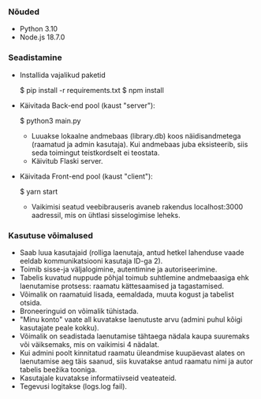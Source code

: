 ### Nõuded
* Python 3.10
* Node.js 18.7.0

### Seadistamine
* Installida vajalikud paketid

  $ pip install -r requirements.txt
  $ npm install

* Käivitada Back-end pool (kaust "server"):
  
  $ python3 main.py

  * Luuakse lokaalne andmebaas (library.db) koos näidisandmetega (raamatud ja admin kasutaja). Kui andmebaas juba eksisteerib, siis seda toimingut teistkordselt ei teostata.
  * Käivitub Flaski server.

* Käivitada Front-end pool (kaust "client"):

    $ yarn start
    
    * Vaikimisi seatud veebibrauseris avaneb rakendus localhost:3000 aadressil, mis on ühtlasi sisselogimise leheks.
    
### Kasutuse võimalused

  * Saab luua kasutajaid (rolliga laenutaja, antud hetkel lahenduse vaade eeldab kommunikatsiooni kasutaja ID-ga 2).
  * Toimib sisse-ja väljalogimine, autentimine ja autoriseerimine.
  * Tabelis kuvatud nuppude põhjal toimub suhtlemine andmebaasiga ehk laenutamise protsess: raamatu kättesaamised ja tagastamised.
  * Võimalik on raamatuid lisada, eemaldada, muuta kogust ja tabelist otsida.
  * Broneeringuid on võimalik tühistada.
  * "Minu konto" vaate all kuvatakse laenutuste arvu (admini puhul kõigi kasutajate peale kokku).
  * Võimalik on seadistada laenutamise tähtaega nädala kaupa suuremaks või väiksemaks, mis on vaikimisi 4 nädalat. 
  * Kui admini poolt kinnitatud raamatu üleandmise kuupäevast alates on laenutamise aeg täis saanud, siis kuvatakse antud raamatu nimi ja autor tabelis beežika tooniga.
  * Kasutajale kuvatakse informatiivseid veateateid.
  * Tegevusi logitakse (logs.log fail).
